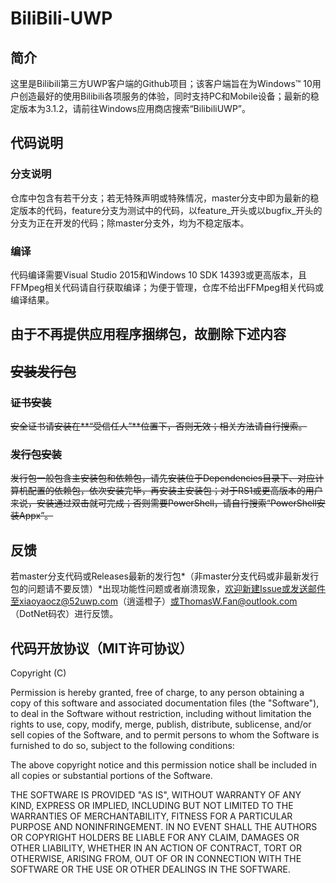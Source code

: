 # BiliBili-UWP
## 简介
 这里是Bilibili第三方UWP客户端的Github项目；该客户端旨在为Windows™ 10用户创造最好的使用Bilibili各项服务的体验，同时支持PC和Mobile设备；最新的稳定版本为3.1.2，请前往Windows应用商店搜索“BilibiliUWP”。

## 代码说明
### 分支说明
 仓库中包含有若干分支；若无特殊声明或特殊情况，master分支中即为最新的稳定版本的代码，feature分支为测试中的代码，以feature_开头或以bugfix_开头的分支为正在开发的代码；除master分支外，均为不稳定版本。
### 编译
 代码编译需要Visual Studio 2015和Windows 10 SDK 14393或更高版本，且FFMpeg相关代码请自行获取编译；为便于管理，仓库不给出FFMpeg相关代码或编译结果。

## 由于不再提供应用程序捆绑包，故删除下述内容
## ~~安装发行包~~
### ~~证书安装~~
 ~~安全证书请安装在**“受信任人”**位置下，否则无效；相关方法请自行搜索。~~
### ~~发行包安装~~
 ~~发行包一般包含主安装包和依赖包，请先安装位于Dependencies目录下、对应计算机配置的依赖包，依次安装完毕，再安装主安装包；对于RS1或更高版本的用户来说，安装通过双击就可完成；否则需要PowerShell，请自行搜索“PowerShell安装Appx”。~~

## 反馈
 若master分支代码或Releases最新的发行包*（非master分支代码或非最新发行包的问题请不要反馈）*出现功能性问题或者崩溃现象，欢迎新建Issue或发送邮件至xiaoyaocz@52uwp.com（逍遥橙子）或ThomasW.Fan@outlook.com（DotNet码农）进行反馈。
 
## 代码开放协议（MIT许可协议）
Copyright (C) <year> <copyright holders>

Permission is hereby granted, free of charge, to any person obtaining a copy of this software and associated documentation files (the "Software"), to deal in the Software without restriction, including without limitation the rights to use, copy, modify, merge, publish, distribute, sublicense, and/or sell copies of the Software, and to permit persons to whom the Software is furnished to do so, subject to the following conditions:

The above copyright notice and this permission notice shall be included in all copies or substantial portions of the Software.

THE SOFTWARE IS PROVIDED "AS IS", WITHOUT WARRANTY OF ANY KIND, EXPRESS OR IMPLIED, INCLUDING BUT NOT LIMITED TO THE WARRANTIES OF MERCHANTABILITY, FITNESS FOR A PARTICULAR PURPOSE AND NONINFRINGEMENT. IN NO EVENT SHALL THE AUTHORS OR COPYRIGHT HOLDERS BE LIABLE FOR ANY CLAIM, DAMAGES OR OTHER LIABILITY, WHETHER IN AN ACTION OF CONTRACT, TORT OR OTHERWISE, ARISING FROM, OUT OF OR IN CONNECTION WITH THE SOFTWARE OR THE USE OR OTHER DEALINGS IN THE SOFTWARE.
